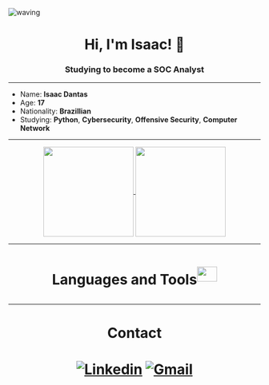  ![waving](https://capsule-render.vercel.app/api?type=waving&height=200&text=Luís%20Henrique&fontAlignY=40&color=0:00c8ff,100:1467ff,ffcff&fontColor=fff)

<h1 align="center">Hi, I'm Isaac! 👋</h1>
<h3 align="center">Studying to become a SOC Analyst</h3>

----

  - Name: **Isaac Dantas**
  - Age: **17**
  - Nationality: **Brazillian**
  - Studying: **Python**, **Cybersecurity**, **Offensive Security**, **Computer Network**

----
  
  
</div>
<div display="flex">
   <div align="center">
     
   <a href="https://github.com/anuraghazra/github-readme-stats">
     <img align="center" height=180 src="https://github-readme-stats.vercel.app/api?username=louuispy&show_icons=true&theme=github_dark_dimmed" />
   </a>
   <a href="https://github.com/anuraghazra/convoychat">
     <img align="center" height=180em src="https://github-readme-stats.vercel.app/api/top-langs/?username=louuispy&layout=compact&theme=github_dark_dimmed" />
   </a>
   </div>
</div>

----
  
<div align="center" style="display: flex; flex-wrap: wrap; justify-content: center; align-items: center;">
  <h1 align="center">Languages and Tools</h1>
  <img align="center" height=30em width=40em src="https://cdn.jsdelivr.net/gh/devicons/devicon/icons/kali/cybersecurity-original.svg" />
</div>

----

<h1 align="center">Contact<h1>
<div align="center">

[![Linkedin](https://img.shields.io/badge/LinkedIn-0077B5?style=for-the-badge&logo=linkedin&logoColor=white
)](https:/https://www.linkedin.com/in/isaac-dantas-73193b244//)
[![Gmail](https://img.shields.io/badge/Gmail-D14836?style=for-the-badge&logo=gmail&logoColor=white
)](mailto:isaac.gthub.prjt@gmail.com)
</div>
